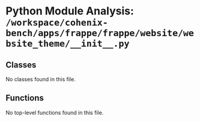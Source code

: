 # Python Module Analysis: `/workspace/cohenix-bench/apps/frappe/frappe/website/website_theme/__init__.py`

## Classes

No classes found in this file.


## Functions

No top-level functions found in this file.
